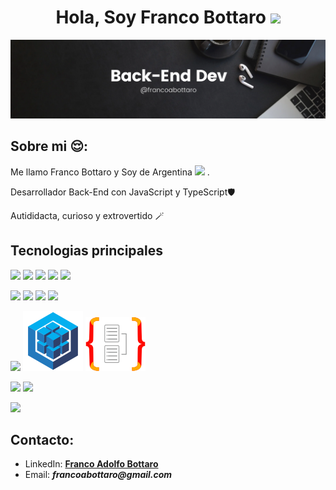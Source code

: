 <h1 align="center"> 
  Hola, Soy Franco Bottaro <a href="#"><img src="https://i.giphy.com/media/v1.Y2lkPTc5MGI3NjExODZldjR3eWlpMnptd2I0NDZuZmI1YnZwM294bmd1dGM1c25jMnM4dyZlcD12MV9pbnRlcm5hbF9naWZfYnlfaWQmY3Q9Zw/du3J3cXyzhj75IOgvA/giphy.gif" width="25"></a>
</h1>

<a href="#"><img src="./git.webp"/></a>


## Sobre mi 😌:

Me llamo Franco Bottaro y Soy de Argentina <a href="#"><img src="https://img.icons8.com/?size=13&id=uYpkanQ7g1gl&format=png&color=000000"></a> .

Desarrollador Back-End con JavaScript y TypeScript🛡️

Autididacta, curioso y extrovertido 🪄

## Tecnologias principales

<a href="#"><img src="https://img.icons8.com/color/48/000000/javascript--v1.png"/></a> <a href="#"><img src="https://img.icons8.com/color/48/000000/typescript--v1.png"/></a> <a href="#"><img src="https://img.icons8.com/color/48/000000/nestjs.png"/></a> <a href="#"><img src="https://img.icons8.com/color/48/000000/express-js--v1.png"/></a> <a href="#"><img src="https://img.icons8.com/?size=48&id=7xG5LhKApf4C&format=png&color=000000"/></a> 

<a href="#"><img src="https://img.icons8.com/?size=48&id=38561&format=png&color=000000"/></a> <a href="#"><img src="https://img.icons8.com/color/48/000000/mongodb.png"/></a> <a href="#"><img src="https://img.icons8.com/color/48/000000/mysql.png"/></a> <a href="#"><img src="https://img.icons8.com/?size=48&id=22813&format=png&color=000000"/></a> 

<a href="#"><img src="https://img.icons8.com/?size=48&id=zJh5Gyrd6ZKu&format=png&color=000000"/></a> <a href="#"><img src="./logos-github/sequelize.svg"/></a> <a href="#"><img src="./logos-github/typeorm.svg"/></a>

<a href="#"><img src="https://img.icons8.com/color/48/000000/git.png"/></a> <a href="#"><img src="https://img.icons8.com/color/48/000000/github.png"/></a> 

<a href="#"><img src="https://img.icons8.com/color/48/000000/npm.png"/></a>
<br/>

## Contacto:
- LinkedIn: **<a href="https://www.linkedin.com/in/francoabottaro/" target="_blank">Franco Adolfo Bottaro</a>**<br/>
- Email: **_francoabottaro@gmail.com_**
